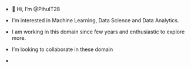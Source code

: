 - 👋 Hi, I’m @PihuIT28
- I’m interested in Machine Learning, Data Science and Data Analytics. 
- I am working in this domain since few years and enthusiastic to explore more.
- I’m looking to collaborate in these domain 

- 
<!---
PihuIT28/PihuIT28 is a ✨ special ✨ repository because its `README.md` (this file) appears on your GitHub profile.
You can click the Preview link to take a look at your changes.
--->
